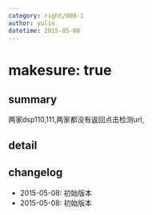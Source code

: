 ```yaml
---
category: right/008-1
author: yulin
datetime: 2015-05-08
---
```


# makesure: true

## summary

两家dsp110,111,两家都没有返回点击检测url,

## detail


## changelog

- 2015-05-08: 初始版本
- 2015-05-08: 初始版本
